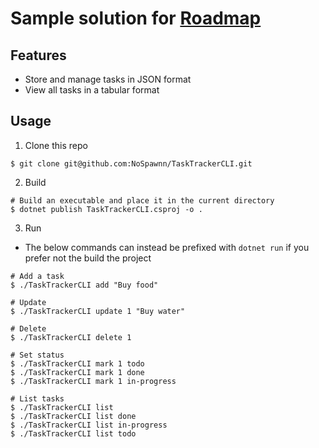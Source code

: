 # Sample solution for [Roadmap](https://roadmap.sh/projects/task-tracker)

## Features

- Store and manage tasks in JSON format
- View all tasks in a tabular format

## Usage

1. Clone this repo

```shell
$ git clone git@github.com:NoSpawnn/TaskTrackerCLI.git
```

2. Build

```shell
# Build an executable and place it in the current directory
$ dotnet publish TaskTrackerCLI.csproj -o .
```

3. Run

- The below commands can instead be prefixed with `dotnet run` if you prefer not the build the project

```shell
# Add a task
$ ./TaskTrackerCLI add "Buy food"

# Update
$ ./TaskTrackerCLI update 1 "Buy water"

# Delete
$ ./TaskTrackerCLI delete 1

# Set status
$ ./TaskTrackerCLI mark 1 todo
$ ./TaskTrackerCLI mark 1 done
$ ./TaskTrackerCLI mark 1 in-progress

# List tasks
$ ./TaskTrackerCLI list
$ ./TaskTrackerCLI list done
$ ./TaskTrackerCLI list in-progress
$ ./TaskTrackerCLI list todo
```
